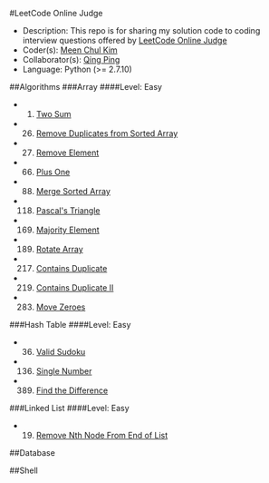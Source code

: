 #LeetCode Online Judge
+ Description: This repo is for sharing my solution code to coding interview questions offered by [LeetCode Online Judge](https://leetcode.com)
+ Coder(s): [Meen Chul Kim](https://github.com/liberaliscomputing)
+ Collaborator(s): [Qing Ping](https://github.com/ChanningPing)
+ Language: Python (>= 2.7.10)

##Algorithms
###Array
####Level: Easy
+ 001. [Two Sum](https://github.com/liberaliscomputing/leetcode-online-judge/blob/master/algorithms/array/easy/two_sum.py)
+ 026. [Remove Duplicates from Sorted Array](https://github.com/liberaliscomputing/leetcode-online-judge/blob/master/algorithms/array/easy/remove_duplicates_from_sorted_array.py)
+ 027. [Remove Element](https://github.com/liberaliscomputing/leetcode-online-judge/blob/master/algorithms/array/easy/remove_element.py)
+ 066. [Plus One](https://github.com/liberaliscomputing/leetcode-online-judge/blob/master/algorithms/array/easy/plus_one.py)
+ 088. [Merge Sorted Array](https://github.com/liberaliscomputing/leetcode-online-judge/blob/master/algorithms/array/easy/merge_sorted_array.py)
+ 118. [Pascal's Triangle](https://github.com/liberaliscomputing/leetcode-online-judge/blob/master/algorithms/array/easy/pascals_triangle.py)
+ 169. [Majority Element](https://github.com/liberaliscomputing/leetcode-online-judge/blob/master/algorithms/array/easy/majority_element.py)
+ 189. [Rotate Array](https://github.com/liberaliscomputing/leetcode-online-judge/blob/master/algorithms/array/easy/rotate_array.py)
+ 217. [Contains Duplicate](https://github.com/liberaliscomputing/leetcode-online-judge/blob/master/algorithms/array/easy/contains_duplicate.py)
+ 219. [Contains Duplicate II](https://github.com/liberaliscomputing/leetcode-online-judge/blob/master/algorithms/array/easy/contains_duplicate_ii.py)
+ 283. [Move Zeroes](https://github.com/liberaliscomputing/leetcode-online-judge/blob/master/algorithms/array/easy/move_zeroes.py)

###Hash Table
####Level: Easy
+ 036. [Valid Sudoku](https://github.com/liberaliscomputing/leetcode-online-judge/blob/master/algorithms/hash_table/easy/valid_sudoku.py)
+ 136. [Single Number](https://github.com/liberaliscomputing/leetcode-online-judge/blob/master/algorithms/hash_table/easy/single_number.py)
+ 389. [Find the Difference](https://github.com/liberaliscomputing/leetcode-online-judge/blob/master/algorithms/hash_table/easy/find_the_difference.py)

###Linked List
####Level: Easy
+ 019. [Remove Nth Node From End of List](https://github.com/liberaliscomputing/leetcode-online-judge/blob/master/algorithms/linked_list/easy/remove_nth_node_from_end_of_list.py)

##Database

##Shell

